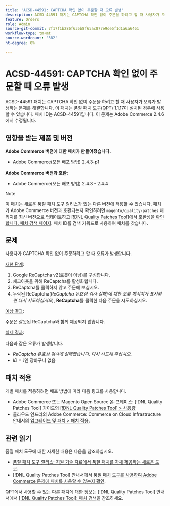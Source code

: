 ```yaml
---
title: 'ACSD-44591: CAPTCHA 확인 없이 주문할 때 오류 발생'
description: ACSD-44591 패치는 CAPTCHA 확인 없이 주문을 하려고 할 때 사용자가 오류가 발생하는 문제를 해결합니다.
feature: Orders
role: Admin
source-git-commit: 7f17f1b286f635b8f65ac877e9de5f1d1a6a6461
workflow-type: tm+mt
source-wordcount: '382'
ht-degree: 0%

---
```


# ACSD-44591: CAPTCHA 확인 없이 주문할 때 오류 발생

ACSD-44591 패치는 CAPTCHA 확인 없이 주문을 하려고 할 때 사용자가 오류가 발생하는 문제를 해결합니다.
이 패치는 [품질 패치 도구(QPT)](https://experienceleague.adobe.com/en/docs/commerce-knowledge-base/kb/announcements/commerce-announcements/magento-quality-patches-released-new-tool-to-self-serve-quality-patches) 1.1.17이 설치된 경우에 사용할 수 있습니다. 패치 ID는 ACSD-44591입니다. 이 문제는 Adobe Commerce 2.4.6에서 수정됩니다.

## 영향을 받는 제품 및 버전

**Adobe Commerce 버전에 대한 패치가 만들어졌습니다.**

* Adobe Commerce(모든 배포 방법) 2.4.3-p1

**Adobe Commerce 버전과 호환:**

* Adobe Commerce(모든 배포 방법) 2.4.3 - 2.4.4

>[!NOTE]
>
>이 패치는 새로운 품질 패치 도구 릴리스가 있는 다른 버전에 적용할 수 있습니다. 패치가 Adobe Commerce 버전과 호환되는지 확인하려면 `magento/quality-patches` 패키지를 최신 버전으로 업데이트하고 [[!DNL Quality Patches Tool]에서 호환성을 확인합니다. 패치 검색 페이지](https://experienceleague.adobe.com/en/docs/commerce-knowledge-base/kb/announcements/commerce-announcements/magento-quality-patches-released-new-tool-to-self-serve-quality-patches). 패치 ID를 검색 키워드로 사용하여 패치를 찾습니다.

## 문제

사용자가 CAPTCHA 확인 없이 주문하려고 할 때 오류가 발생합니다.

<u>재현 단계</u>:

1. Google ReCaptcha v2(로봇이 아님)를 구성합니다.
1. 체크아웃을 위해 ReCaptcha를 활성화합니다.
1. ReCaptcha를 클릭하지 않고 주문해 보십시오.
1. 누락된 ReCaptcha(*ReCaptcha 유효성 검사 실패)에 대한 오류 메시지가 표시되면 다시 시도하십시오*), **ReCaptcha**&#x200B;를 클릭한 다음 주문을 시도하십시오.

<u>예상 결과</u>:

주문은 잘못된 ReCaptcha와 함께 제공되지 않습니다.

<u>실제 결과</u>:

다음과 같은 오류가 발생합니다.

* *ReCaptcha 유효성 검사에 실패했습니다. 다시 시도해 주십시오.*
* *ID = 1*&#x200B;인 장바구니 없음

## 패치 적용

개별 패치를 적용하려면 배포 방법에 따라 다음 링크를 사용합니다.

* Adobe Commerce 또는 Magento Open Source 온-프레미스: [!DNL Quality Patches Tool] 가이드의 [[!DNL Quality Patches Tool] > 사용량](/help/tools/quality-patches-tool/usage.md)
* 클라우드 인프라의 Adobe Commerce: Commerce on Cloud Infrastructure 안내서의 [업그레이드 및 패치 > 패치 적용](https://experienceleague.adobe.com/docs/commerce-cloud-service/user-guide/develop/upgrade/apply-patches.html).

## 관련 읽기

품질 패치 도구에 대한 자세한 내용은 다음을 참조하십시오.

* [품질 패치 도구 릴리스: 지원 기술 자료에서 품질 패치를 자체 제공하는 새로운 도구](https://experienceleague.adobe.com/en/docs/commerce-knowledge-base/kb/announcements/commerce-announcements/magento-quality-patches-released-new-tool-to-self-serve-quality-patches).
* [!DNL Quality Patches Tool] 안내서에서 [품질 패치 도구를 사용하여 Adobe Commerce 문제에 패치를 사용할 수 있는지 확인](/help/tools/quality-patches-tool/patches-available-in-qpt/check-patch-for-magento-issue-with-magento-quality-patches.md).

QPT에서 사용할 수 있는 다른 패치에 대한 정보는 [!DNL Quality Patches Tool] 안내서에서 [[!DNL Quality Patches Tool]: 패치 검색](https://experienceleague.adobe.com/tools/commerce-quality-patches/index.html)을 참조하세요.
